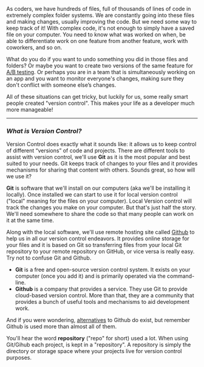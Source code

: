 As coders, we have hundreds of files, full of thousands of lines of code in extremely complex folder systems. We are constantly going into these files and making changes, usually improving the code. But we need some way to keep track of it! With complex code, it's not enough to simply have a saved file on your computer. You need to know what was worked on when, be able to differentiate work on one feature from another feature, work with coworkers, and so on.

  

What do you do if you want to undo something you did in those files and folders? Or maybe you want to create two versions of the same feature for [A/B testing](https://vwo.com/ab-testing/). Or perhaps you are in a team that is simultaneously working on an app and you want to monitor everyone's changes, making sure they don't conflict with someone else’s changes.

  

All of these situations can get tricky, but luckily for us, some really smart people created "version control". This makes your life as a developer much more manageable!

  

----------

  

### _What is Version Control?_

Version Control does exactly what it sounds like: it allows us to keep control of different “versions” of code and projects. There are different tools to assist with version control, we'll use **Git** as it is the most popular and best suited to your needs. Git keeps track of changes to your files and it provides mechanisms for sharing that content with others. Sounds great, so how will we use it?

  

**Git** is software that we'll install on our computers (aka we'll be installing it locally). Once installed we can start to use it for local version control ("local" meaning for the files on your computer). Local Version control will track the changes you make on your computer. But that's just half the story. We'll need somewhere to share the code so that many people can work on it at the same time.

  

Along with the local software, we'll use remote hosting site called [Github](https://github.com/) to help us in all our version control endeavors. It provides online storage for your files and it is based on Git so transferring files from your local Git repository to your remote repository on GitHub, or vice versa is really easy. Try not to confuse Git and Github.

  

-   **Git** is a free and open-source version control system. It exists on your computer (once you add it) and is primarily operated via the command-line.
-   **Github** is a company that provides a service. They use Git to provide cloud-based version control. More than that, they are a community that provides a bunch of useful tools and mechanisms to aid development work.

  

And if you were wondering, [alternatives](https://blog.idrsolutions.com/2014/03/top-5-free-hosted-version-control-sites-compared/) to Github do exist, but remember Github is used more than almost all of them.

  

You'll hear the word **repository** ("repo" for short) used a lot. When using Git/Gihub each project, is kept in a "repository". A repository is simply the directory or storage space where your projects live for version control purposes.


